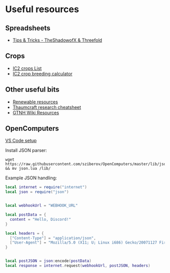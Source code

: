# Useful resources

## Spreadsheets

- [Tips & Tricks - TheShadowofX & Threefold](https://docs.google.com/spreadsheets/d/1rsB5OOAkFgJ_lzhtVzWZc2aNCSo0e6lRhJG8Po7NZtY/edit?gid=2104320957#gid=2104320957)

## Crops

- [IC2 crops List](https://gtnh.miraheze.org/wiki/IC2_Crops_List)
- [IC2 crop breeding calculator](https://bombcar.github.io/)


## Other useful bits
- [Renewable resources](https://gtnh.miraheze.org/wiki/Renewable_Resources)
- [Thaumcraft research cheatsheet](https://gtnh.miraheze.org/wiki/Thaumcraft_Research_Cheatsheet)
- [GTNH Wiki Resources](https://gtnh.miraheze.org/wiki/Quick_Links)

## OpenComputers

[VS Code setup](https://gist.github.com/Gimpeh/19241ee7c3c9338ed4fb56d9dba1dd9c)

Install JSON parser:

```shell
wget https://raw.githubusercontent.com/sziberov/OpenComputers/master/lib/json.lua && mv json.lua /lib/
```

Example JSON handling:

```lua
local internet = require("internet")
local json = require("json")


local webhookUrl = "WEBHOOK_URL"

local postData = {
  content = "Hello, Discord!"
}

local headers = {
  ["Content-Type"] = "application/json",
  ["User-Agent"] = "Mozilla/5.0 (X11; U; Linux i686) Gecko/20071127 Firefox/2.0.0.11"
}


local postJSON = json:encode(postData)
local response = internet.request(webhookUrl, postJSON, headers)
```